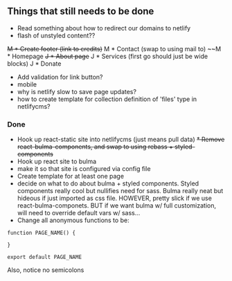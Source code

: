 ## Things that still needs to be done 
* Read something about how to redirect our domains to netlify
* flash of unstyled content??

~~M * Create footer (link to credits)~~
M * Contact (swap to using mail to)
~~M * Homepage
~~J * About page~~ 
J * Services (first go should just be wide blocks)
J * Donate
 
* Add validation for link button?
* mobile
* why is netlify slow to save page updates?
* how to create template for collection definition of 'files' type in netlifycms?   

### Done
* Hook up react-static site into netlifycms (just means pull data)
~~* Remove react-bulma-components, and swap to using rebass + styled-components~~
* Hook up react site to bulma 
* make it so that site is configured via config file
* Create template for at least one page
* decide on what to do about bulma + styled components. Styled components really cool but nullifies need for sass. Bulma really neat but hideous if just imported as css file. HOWEVER, pretty slick if we use react-bulma-componets. BUT if we want bulma w/ full customization, will need to override default vars w/ sass...
* Change all anonymous functions to be: 

```
function PAGE_NAME() {

}

export default PAGE_NAME
```

Also, notice no semicolons
